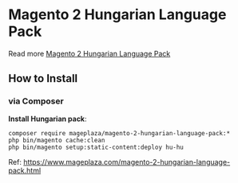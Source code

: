 # Magento 2 Hungarian Language Pack

Read more [Magento 2 Hungarian Language Pack](https://www.mageplaza.com/magento-2-hungarian-language-pack.html)

## How to Install


### via Composer

**Install Hungarian pack**:

```
composer require mageplaza/magento-2-hungarian-language-pack:*
php bin/magento cache:clean
php bin/magento setup:static-content:deploy hu-hu

```


Ref: https://www.mageplaza.com/magento-2-hungarian-language-pack.html
